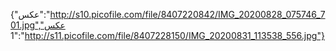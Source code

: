 {"عکس":"http://s10.picofile.com/file/8407220842/IMG_20200828_075746_701.jpg","عکس 1":"http://s11.picofile.com/file/8407228150/IMG_20200831_113538_556.jpg"}
